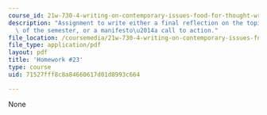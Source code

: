 ```yaml
---
course_id: 21w-730-4-writing-on-contemporary-issues-food-for-thought-writing-and-reading-about-the-cultures-of-food-fall-2008
description: "Assignment to write either a final reflection on the topic and readings\
  \ of the semester, or a manifesto\u2014a call to action."
file_location: /coursemedia/21w-730-4-writing-on-contemporary-issues-food-for-thought-writing-and-reading-about-the-cultures-of-food-fall-2008/71527fff8c8a84660617d01d8993c664_essay_4.pdf
file_type: application/pdf
layout: pdf
title: 'Homework #23'
type: course
uid: 71527fff8c8a84660617d01d8993c664

---
```

None
